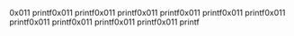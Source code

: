 0x011 printf0x011 printf0x011 printf0x011 printf0x011 printf0x011 printf0x011 printf0x011 printf0x011 printf0x011 printf0x011 printf

